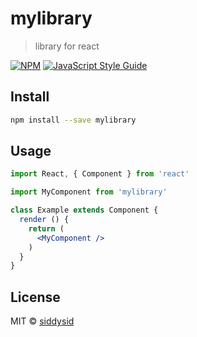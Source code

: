 # mylibrary

> library for react

[![NPM](https://img.shields.io/npm/v/mylibrary.svg)](https://www.npmjs.com/package/mylibrary) [![JavaScript Style Guide](https://img.shields.io/badge/code_style-standard-brightgreen.svg)](https://standardjs.com)

## Install

```bash
npm install --save mylibrary
```

## Usage

```jsx
import React, { Component } from 'react'

import MyComponent from 'mylibrary'

class Example extends Component {
  render () {
    return (
      <MyComponent />
    )
  }
}
```

## License

MIT © [siddysid](https://github.com/siddysid)

